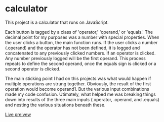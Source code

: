 # calculator

This project is a calculator that runs on JavaScript. 

Each button is tagged by a class of 'operator,' 'operand,' or 'equals.' The decimal point for my purposes was a number with special properties. When the user clicks a button, the main function runs. If the user clicks a number (.operand) and the operator has not been defined, it is logged and concatenated to any previously clicked numbers. If an operator is clicked. Any number previously logged will be the first operand. This process repeats to define the second operand, once the equals sign is clicked or a second operator is clicked. 

The main sticking point I had on this projects was what would happen if multiple operations are strung together. Obviously, the result of the first operation would become operand1. But the various input combinations made my code confusion. Utimately, what helped me was breaking things down into results of the three main inputs (.operator, .operand, and .equals) and nesting the various situations beneath these. 


[Live preivew](https://raw.githack.com/rypmaloney/calculator/43e0b11753ccc1ba11741ee76a645c9cfe8329f3/index.html)
